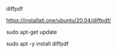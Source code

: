 diffpdf

https://installati.one/ubuntu/20.04/diffpdf/


sudo apt-get update

sudo apt -y install diffpdf